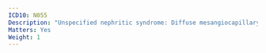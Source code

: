 ```yaml
---
ICD10: N055
Description: "Unspecified nephritic syndrome: Diffuse mesangiocapillary glomerulonephritis"
Matters: Yes
Weight: 1
---
```

